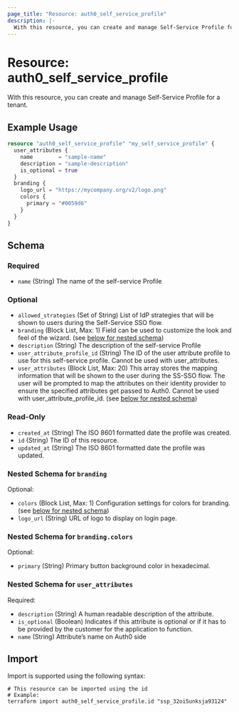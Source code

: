 ```yaml
---
page_title: "Resource: auth0_self_service_profile"
description: |-
  With this resource, you can create and manage Self-Service Profile for a tenant.
---
```


# Resource: auth0_self_service_profile

With this resource, you can create and manage Self-Service Profile for a tenant.

## Example Usage

```terraform
resource "auth0_self_service_profile" "my_self_service_profile" {
  user_attributes {
    name        = "sample-name"
    description = "sample-description"
    is_optional = true
  }
  branding {
    logo_url = "https://mycompany.org/v2/logo.png"
    colors {
      primary = "#0059d6"
    }
  }
}
```

<!-- schema generated by tfplugindocs -->
## Schema

### Required

- `name` (String) The name of the self-service Profile

### Optional

- `allowed_strategies` (Set of String) List of IdP strategies that will be shown to users during the Self-Service SSO flow.
- `branding` (Block List, Max: 1) Field can be used to customize the look and feel of the wizard. (see [below for nested schema](#nestedblock--branding))
- `description` (String) The description of the self-service Profile
- `user_attribute_profile_id` (String) The ID of the user attribute profile to use for this self-service profile. Cannot be used with user_attributes.
- `user_attributes` (Block List, Max: 20) This array stores the mapping information that will be shown to the user during the SS-SSO flow. The user will be prompted to map the attributes on their identity provider to ensure the specified attributes get passed to Auth0. Cannot be used with user_attribute_profile_id. (see [below for nested schema](#nestedblock--user_attributes))

### Read-Only

- `created_at` (String) The ISO 8601 formatted date the profile was created.
- `id` (String) The ID of this resource.
- `updated_at` (String) The ISO 8601 formatted date the profile was updated.

<a id="nestedblock--branding"></a>
### Nested Schema for `branding`

Optional:

- `colors` (Block List, Max: 1) Configuration settings for colors for branding. (see [below for nested schema](#nestedblock--branding--colors))
- `logo_url` (String) URL of logo to display on login page.

<a id="nestedblock--branding--colors"></a>
### Nested Schema for `branding.colors`

Optional:

- `primary` (String) Primary button background color in hexadecimal.



<a id="nestedblock--user_attributes"></a>
### Nested Schema for `user_attributes`

Required:

- `description` (String) A human readable description of the attribute.
- `is_optional` (Boolean) Indicates if this attribute is optional or if it has to be provided by the customer for the application to function.
- `name` (String) Attribute’s name on Auth0 side

## Import

Import is supported using the following syntax:

```shell
# This resource can be imported using the id
# Example:
terraform import auth0_self_service_profile.id "ssp_32oi5unksja93124"
```
